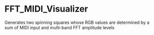 # FFT_MIDI_Visualizer
Generates two spinning squares whose RGB values are determined by a sum of MIDI input and multi-band FFT amplitude levels
